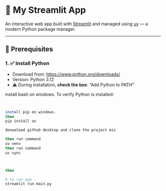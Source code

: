 # 🚀 My Streamlit App

An interactive web app built with [Streamlit](https://streamlit.io/) and managed using [uv](https://github.com/astral-sh/uv) — a modern Python package manager.

---

## 🧰 Prerequisites

### 1. ✅ Install Python

- Download from: https://www.python.org/downloads/
- Version: Python 3.12 
- ⚠️ During installation, **check the box**: “Add Python to PATH”


install bash on windows. 
To verify Python is installed:
```bash 


install pip on windows.
then 
pip install uv

donwaload github desktop and clone the project mis 

then run command 
uv venv
then run command 
uv sync 



then 

# to run app - 
streamlit run main.py

